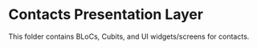 # Contacts Presentation Layer
This folder contains BLoCs, Cubits, and UI widgets/screens for contacts.
